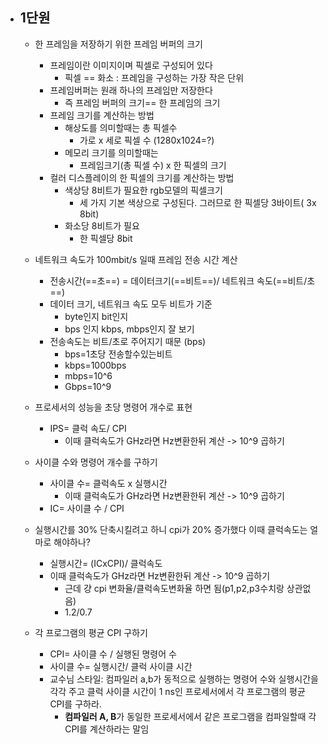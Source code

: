- ## 1단원
	- 한 프레임을 저장하기 위한 프레임 버퍼의 크기
		- 프레임이란 이미지이며 픽셀로 구성되어 있다
			- 픽셀 == 화소 : 프레임을 구성하는 가장 작은 단위
		- 프레임버퍼는 원래 하나의 프레임만 저장한다
			- 즉 프레임 버퍼의 크기== 한 프레임의 크기
		- 프레임 크기를 계산하는 방법
			- 해상도를 의미할때는 총 픽셀수
				- 가로 x 세로 픽셀 수 (1280x1024=?)
			- 메모리 크기를 의미할때는 
				- 프레임크기(총 픽셀 수) x 한 픽셀의 크기
		- 컬러 디스플레이의 한 픽셀의 크기를 계산하는 방법
			- 색상당 8비트가 필요한 rgb모델의 픽셀크기
				- 세 가지 기본 색상으로 구성된다. 그러므로 한 픽셀당 3바이트( 3x 8bit)
			- 화소당 8비트가 필요
				- 한 픽셀당 8bit
			
	- 네트워크 속도가 100mbit/s 일때 프레임 전송 시간 계산
		- 전송시간(==초==) = 데이터크기(==비트==)/ 네트워크 속도(==비트/초==)
		- 데이터 크기, 네트워크 속도 모두 비트가 기준
			- byte인지 bit인지
			- bps 인지 kbps, mbps인지 잘 보기
		- 전송속도는 비트/초로 주어지기 때문 (bps)
			- bps=1초당 전송할수있는비트
			- kbps=1000bps
			- mbps=10^6
			- Gbps=10^9
			
	- 프로세서의 성능을 초당 명령어 개수로 표현
		- IPS= 클럭 속도/ CPI
			- 이때 클럭속도가 GHz라면 Hz변환한뒤 계산  -> 10^9 곱하기
	- 사이클 수와 명령어 개수를 구하기
		- 사이클 수= 클럭속도 x 실행시간
			- 이때 클럭속도가 GHz라면 Hz변환한뒤 계산  -> 10^9 곱하기
		- IC= 사이클 수 / CPI
	- 실행시간를 30% 단축시킬려고 하니 cpi가 20% 증가했다 이때 클럭속도는 얼마로 해야하나?
		- 실행시간= (ICxCPI)/ 클럭속도
		- 이때 클럭속도가 GHz라면 Hz변환한뒤 계산  -> 10^9 곱하기
			- 근데 걍 cpi 변화율/클럭속도변화율 하면 됨(p1,p2,p3수치랑 상관없음)
			- 1.2/0.7
	- 각 프로그램의 평균 CPI 구하기
		-  CPI= 사이클 수 /  실행된 명령어 수
		- 사이클 수= 실행시간/ 클럭 사이클 시간
		- 교수님 스타일: 컴파일러 a,b가 동적으로 실행하는 명령어 수와 실행시간을 각각 주고 클럭 사이클 시간이 1 ns인 프로세서에서 각 프로그램의 평균 CPI를 구하라. 
			- **컴파일러 A, B**가 동일한 프로세서에서 같은 프로그램을 컴파일할때 각 CPI를 계산하라는 말임